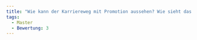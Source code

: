 ```yaml
---
title: "Wie kann der Karriereweg mit Promotion aussehen? Wie sieht das Profil dazu aus? Was ist unsere Strategie?"
tags:
  - Master
  - Bewertung: 3
---
```

